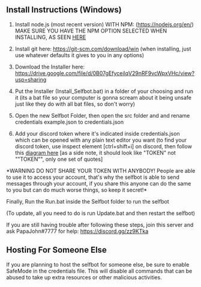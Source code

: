 ## Install Instructions (Windows)

1. Install node.js (most recent version) WITH NPM: (https://nodejs.org/en/) MAKE SURE YOU HAVE THE NPM OPTION SELECTED WHEN INSTALLING, AS SEEN [HERE](http://prntscr.com/fkwdax)

2. Install git here: https://git-scm.com/download/win (when installing, just use whatever defaults it gives to you in any options)

3. Download the Installer here: https://drive.google.com/file/d/0B07gEfyceilqV29nRF9vcWpxVHc/view?usp=sharing

4. Put the Installer (Install_Selfbot.bat) in a folder of your choosing and run it (its a bat file so your computer is gonna scream about it being unsafe just like they do with all bat files, so don't worry)

5. Open the new Selfbot Folder, then open the src folder and and rename credentials example.json to credentials.json

6. Add your discord token where it's indicated inside credentials.json which can be opened with any plain text editor you want (to find your discord token, use inspect element [ctrl+shift+i] on discord, then follow this [diagram here](https://camo.githubusercontent.com/d3d4ad5526143204a98db268d79eadadf0d03a87/687474703a2f2f692e696d6775722e636f6d2f5569416d4f714d2e706e67)
[as a side note, it should look like "TOKEN" not ""TOKEN"", only one set of quotes]

\*WARNING DO NOT SHARE YOUR TOKEN WITH ANYBODY! People are able to use it to access your account, that's why the selfbot is able to send messages through your account, if you share this anyone can do the same to you but can do much worse things, so keep it secret!\*

Finally, Run the Run.bat inside the Selfbot folder to run the selfbot

(To update, all you need to do is run Update.bat and then restart the selfbot)

If you are still having trouble after following these steps, join this server and ask PapaJohn#7777 for help: https://discord.gg/zz9KTka

## Hosting For Someone Else

If you are planning to host the selfbot for someone else, be sure to enable SafeMode in the credentials file. This will disable all commands that can be abused to take up extra resources or other malicious activities.
